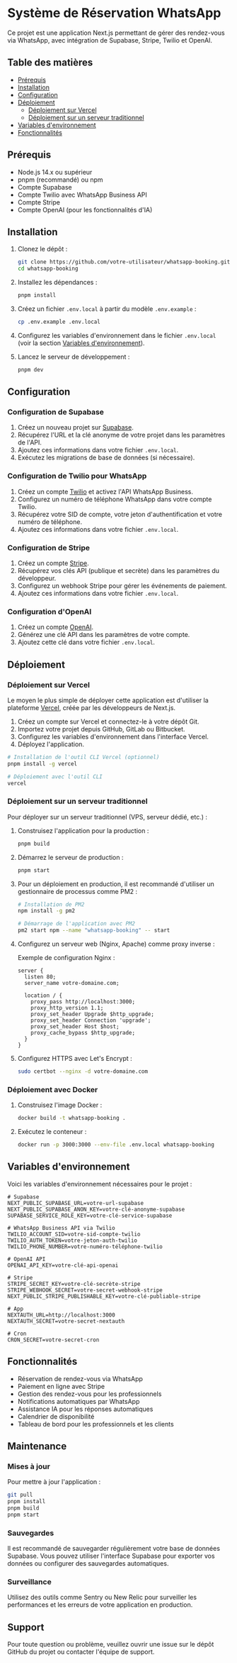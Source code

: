 # Système de Réservation WhatsApp

Ce projet est une application Next.js permettant de gérer des rendez-vous via WhatsApp, avec intégration de Supabase, Stripe, Twilio et OpenAI.

## Table des matières

- [Prérequis](#prérequis)
- [Installation](#installation)
- [Configuration](#configuration)
- [Déploiement](#déploiement)
  - [Déploiement sur Vercel](#déploiement-sur-vercel)
  - [Déploiement sur un serveur traditionnel](#déploiement-sur-un-serveur-traditionnel)
- [Variables d'environnement](#variables-denvironnement)
- [Fonctionnalités](#fonctionnalités)

## Prérequis

- Node.js 14.x ou supérieur
- pnpm (recommandé) ou npm
- Compte Supabase
- Compte Twilio avec WhatsApp Business API
- Compte Stripe
- Compte OpenAI (pour les fonctionnalités d'IA)

## Installation

1. Clonez le dépôt :
   ```bash
   git clone https://github.com/votre-utilisateur/whatsapp-booking.git
   cd whatsapp-booking
   ```

2. Installez les dépendances :
   ```bash
   pnpm install
   ```

3. Créez un fichier `.env.local` à partir du modèle `.env.example` :
   ```bash
   cp .env.example .env.local
   ```

4. Configurez les variables d'environnement dans le fichier `.env.local` (voir la section [Variables d'environnement](#variables-denvironnement)).

5. Lancez le serveur de développement :
   ```bash
   pnpm dev
   ```

## Configuration

### Configuration de Supabase

1. Créez un nouveau projet sur [Supabase](https://supabase.com).
2. Récupérez l'URL et la clé anonyme de votre projet dans les paramètres de l'API.
3. Ajoutez ces informations dans votre fichier `.env.local`.
4. Exécutez les migrations de base de données (si nécessaire).

### Configuration de Twilio pour WhatsApp

1. Créez un compte [Twilio](https://www.twilio.com) et activez l'API WhatsApp Business.
2. Configurez un numéro de téléphone WhatsApp dans votre compte Twilio.
3. Récupérez votre SID de compte, votre jeton d'authentification et votre numéro de téléphone.
4. Ajoutez ces informations dans votre fichier `.env.local`.

### Configuration de Stripe

1. Créez un compte [Stripe](https://stripe.com).
2. Récupérez vos clés API (publique et secrète) dans les paramètres du développeur.
3. Configurez un webhook Stripe pour gérer les événements de paiement.
4. Ajoutez ces informations dans votre fichier `.env.local`.

### Configuration d'OpenAI

1. Créez un compte [OpenAI](https://openai.com).
2. Générez une clé API dans les paramètres de votre compte.
3. Ajoutez cette clé dans votre fichier `.env.local`.

## Déploiement

### Déploiement sur Vercel

Le moyen le plus simple de déployer cette application est d'utiliser la plateforme [Vercel](https://vercel.com), créée par les développeurs de Next.js.

1. Créez un compte sur Vercel et connectez-le à votre dépôt Git.
2. Importez votre projet depuis GitHub, GitLab ou Bitbucket.
3. Configurez les variables d'environnement dans l'interface Vercel.
4. Déployez l'application.

```bash
# Installation de l'outil CLI Vercel (optionnel)
pnpm install -g vercel

# Déploiement avec l'outil CLI
vercel
```

### Déploiement sur un serveur traditionnel

Pour déployer sur un serveur traditionnel (VPS, serveur dédié, etc.) :

1. Construisez l'application pour la production :
   ```bash
   pnpm build
   ```

2. Démarrez le serveur de production :
   ```bash
   pnpm start
   ```

3. Pour un déploiement en production, il est recommandé d'utiliser un gestionnaire de processus comme PM2 :
   ```bash
   # Installation de PM2
   npm install -g pm2

   # Démarrage de l'application avec PM2
   pm2 start npm --name "whatsapp-booking" -- start
   ```

4. Configurez un serveur web (Nginx, Apache) comme proxy inverse :

   Exemple de configuration Nginx :
   ```nginx
   server {
     listen 80;
     server_name votre-domaine.com;

     location / {
       proxy_pass http://localhost:3000;
       proxy_http_version 1.1;
       proxy_set_header Upgrade $http_upgrade;
       proxy_set_header Connection 'upgrade';
       proxy_set_header Host $host;
       proxy_cache_bypass $http_upgrade;
     }
   }
   ```

5. Configurez HTTPS avec Let's Encrypt :
   ```bash
   sudo certbot --nginx -d votre-domaine.com
   ```

### Déploiement avec Docker

1. Construisez l'image Docker :
   ```bash
   docker build -t whatsapp-booking .
   ```

2. Exécutez le conteneur :
   ```bash
   docker run -p 3000:3000 --env-file .env.local whatsapp-booking
   ```

## Variables d'environnement

Voici les variables d'environnement nécessaires pour le projet :

```
# Supabase
NEXT_PUBLIC_SUPABASE_URL=votre-url-supabase
NEXT_PUBLIC_SUPABASE_ANON_KEY=votre-clé-anonyme-supabase
SUPABASE_SERVICE_ROLE_KEY=votre-clé-service-supabase

# WhatsApp Business API via Twilio
TWILIO_ACCOUNT_SID=votre-sid-compte-twilio
TWILIO_AUTH_TOKEN=votre-jeton-auth-twilio
TWILIO_PHONE_NUMBER=votre-numéro-téléphone-twilio

# OpenAI API
OPENAI_API_KEY=votre-clé-api-openai

# Stripe
STRIPE_SECRET_KEY=votre-clé-secrète-stripe
STRIPE_WEBHOOK_SECRET=votre-secret-webhook-stripe
NEXT_PUBLIC_STRIPE_PUBLISHABLE_KEY=votre-clé-publiable-stripe

# App
NEXTAUTH_URL=http://localhost:3000
NEXTAUTH_SECRET=votre-secret-nextauth

# Cron
CRON_SECRET=votre-secret-cron
```

## Fonctionnalités

- Réservation de rendez-vous via WhatsApp
- Paiement en ligne avec Stripe
- Gestion des rendez-vous pour les professionnels
- Notifications automatiques par WhatsApp
- Assistance IA pour les réponses automatiques
- Calendrier de disponibilité
- Tableau de bord pour les professionnels et les clients

## Maintenance

### Mises à jour

Pour mettre à jour l'application :

```bash
git pull
pnpm install
pnpm build
pnpm start
```

### Sauvegardes

Il est recommandé de sauvegarder régulièrement votre base de données Supabase. Vous pouvez utiliser l'interface Supabase pour exporter vos données ou configurer des sauvegardes automatiques.

### Surveillance

Utilisez des outils comme Sentry ou New Relic pour surveiller les performances et les erreurs de votre application en production.

## Support

Pour toute question ou problème, veuillez ouvrir une issue sur le dépôt GitHub du projet ou contacter l'équipe de support.
